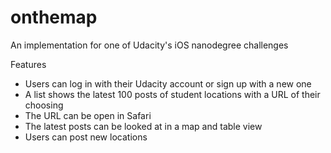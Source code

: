 # onthemap

An implementation for one of Udacity's iOS nanodegree challenges


Features
- Users can log in with their Udacity account or sign up with a new one
- A list shows the latest 100 posts of student locations with a URL of their choosing
- The URL can be open in Safari
- The latest posts can be looked at in a map and table view
- Users can post new locations
